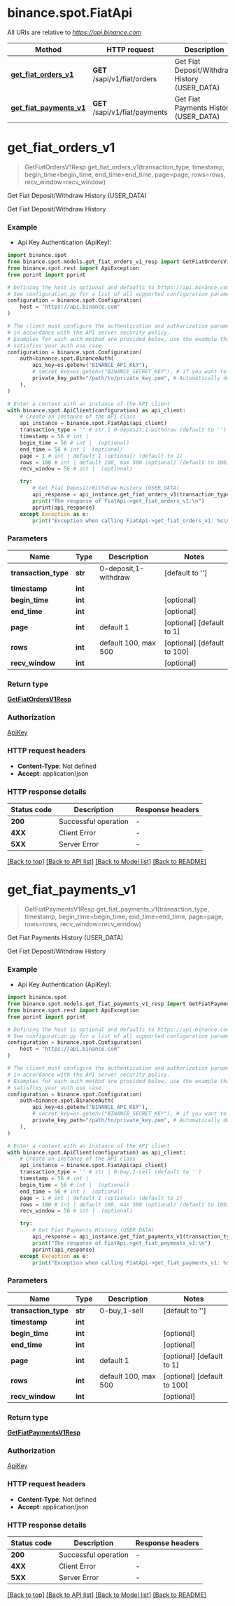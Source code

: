 # binance.spot.FiatApi

All URIs are relative to *https://api.binance.com*

Method | HTTP request | Description
------------- | ------------- | -------------
[**get_fiat_orders_v1**](FiatApi.md#get_fiat_orders_v1) | **GET** /sapi/v1/fiat/orders | Get Fiat Deposit/Withdraw History (USER_DATA)
[**get_fiat_payments_v1**](FiatApi.md#get_fiat_payments_v1) | **GET** /sapi/v1/fiat/payments | Get Fiat Payments History (USER_DATA)


# **get_fiat_orders_v1**
> GetFiatOrdersV1Resp get_fiat_orders_v1(transaction_type, timestamp, begin_time=begin_time, end_time=end_time, page=page, rows=rows, recv_window=recv_window)

Get Fiat Deposit/Withdraw History (USER_DATA)

Get Fiat Deposit/Withdraw History

### Example

* Api Key Authentication (ApiKey):

```python
import binance.spot
from binance.spot.models.get_fiat_orders_v1_resp import GetFiatOrdersV1Resp
from binance.spot.rest import ApiException
from pprint import pprint

# Defining the host is optional and defaults to https://api.binance.com
# See configuration.py for a list of all supported configuration parameters.
configuration = binance.spot.Configuration(
    host = "https://api.binance.com"
)

# The client must configure the authentication and authorization parameters
# in accordance with the API server security policy.
# Examples for each auth method are provided below, use the example that
# satisfies your auth use case.
configuration = binance.spot.Configuration(
    auth=binance.spot.BinanceAuth(
        api_key=os.getenv("BINANCE_API_KEY"),
        # secret_key=os.getenv("BINANCE_SECRET_KEY"), # if you want to use HMAC auth
        private_key_path="/path/to/private_key.pem", # Automatically detects RSA/Ed25519 private keys
    ),
)

# Enter a context with an instance of the API client
with binance.spot.ApiClient(configuration) as api_client:
    # Create an instance of the API class
    api_instance = binance.spot.FiatApi(api_client)
    transaction_type = '' # str | 0-deposit,1-withdraw (default to '')
    timestamp = 56 # int | 
    begin_time = 56 # int |  (optional)
    end_time = 56 # int |  (optional)
    page = 1 # int | default 1 (optional) (default to 1)
    rows = 100 # int | default 100, max 500 (optional) (default to 100)
    recv_window = 56 # int |  (optional)

    try:
        # Get Fiat Deposit/Withdraw History (USER_DATA)
        api_response = api_instance.get_fiat_orders_v1(transaction_type, timestamp, begin_time=begin_time, end_time=end_time, page=page, rows=rows, recv_window=recv_window)
        print("The response of FiatApi->get_fiat_orders_v1:\n")
        pprint(api_response)
    except Exception as e:
        print("Exception when calling FiatApi->get_fiat_orders_v1: %s\n" % e)
```



### Parameters


Name | Type | Description  | Notes
------------- | ------------- | ------------- | -------------
 **transaction_type** | **str**| 0-deposit,1-withdraw | [default to &#39;&#39;]
 **timestamp** | **int**|  | 
 **begin_time** | **int**|  | [optional] 
 **end_time** | **int**|  | [optional] 
 **page** | **int**| default 1 | [optional] [default to 1]
 **rows** | **int**| default 100, max 500 | [optional] [default to 100]
 **recv_window** | **int**|  | [optional] 

### Return type

[**GetFiatOrdersV1Resp**](GetFiatOrdersV1Resp.md)

### Authorization

[ApiKey](../README.md#ApiKey)

### HTTP request headers

 - **Content-Type**: Not defined
 - **Accept**: application/json

### HTTP response details

| Status code | Description | Response headers |
|-------------|-------------|------------------|
**200** | Successful operation |  -  |
**4XX** | Client Error |  -  |
**5XX** | Server Error |  -  |

[[Back to top]](#) [[Back to API list]](../README.md#documentation-for-api-endpoints) [[Back to Model list]](../README.md#documentation-for-models) [[Back to README]](../README.md)

# **get_fiat_payments_v1**
> GetFiatPaymentsV1Resp get_fiat_payments_v1(transaction_type, timestamp, begin_time=begin_time, end_time=end_time, page=page, rows=rows, recv_window=recv_window)

Get Fiat Payments History (USER_DATA)

Get Fiat Deposit/Withdraw History

### Example

* Api Key Authentication (ApiKey):

```python
import binance.spot
from binance.spot.models.get_fiat_payments_v1_resp import GetFiatPaymentsV1Resp
from binance.spot.rest import ApiException
from pprint import pprint

# Defining the host is optional and defaults to https://api.binance.com
# See configuration.py for a list of all supported configuration parameters.
configuration = binance.spot.Configuration(
    host = "https://api.binance.com"
)

# The client must configure the authentication and authorization parameters
# in accordance with the API server security policy.
# Examples for each auth method are provided below, use the example that
# satisfies your auth use case.
configuration = binance.spot.Configuration(
    auth=binance.spot.BinanceAuth(
        api_key=os.getenv("BINANCE_API_KEY"),
        # secret_key=os.getenv("BINANCE_SECRET_KEY"), # if you want to use HMAC auth
        private_key_path="/path/to/private_key.pem", # Automatically detects RSA/Ed25519 private keys
    ),
)

# Enter a context with an instance of the API client
with binance.spot.ApiClient(configuration) as api_client:
    # Create an instance of the API class
    api_instance = binance.spot.FiatApi(api_client)
    transaction_type = '' # str | 0-buy,1-sell (default to '')
    timestamp = 56 # int | 
    begin_time = 56 # int |  (optional)
    end_time = 56 # int |  (optional)
    page = 1 # int | default 1 (optional) (default to 1)
    rows = 100 # int | default 100, max 500 (optional) (default to 100)
    recv_window = 56 # int |  (optional)

    try:
        # Get Fiat Payments History (USER_DATA)
        api_response = api_instance.get_fiat_payments_v1(transaction_type, timestamp, begin_time=begin_time, end_time=end_time, page=page, rows=rows, recv_window=recv_window)
        print("The response of FiatApi->get_fiat_payments_v1:\n")
        pprint(api_response)
    except Exception as e:
        print("Exception when calling FiatApi->get_fiat_payments_v1: %s\n" % e)
```



### Parameters


Name | Type | Description  | Notes
------------- | ------------- | ------------- | -------------
 **transaction_type** | **str**| 0-buy,1-sell | [default to &#39;&#39;]
 **timestamp** | **int**|  | 
 **begin_time** | **int**|  | [optional] 
 **end_time** | **int**|  | [optional] 
 **page** | **int**| default 1 | [optional] [default to 1]
 **rows** | **int**| default 100, max 500 | [optional] [default to 100]
 **recv_window** | **int**|  | [optional] 

### Return type

[**GetFiatPaymentsV1Resp**](GetFiatPaymentsV1Resp.md)

### Authorization

[ApiKey](../README.md#ApiKey)

### HTTP request headers

 - **Content-Type**: Not defined
 - **Accept**: application/json

### HTTP response details

| Status code | Description | Response headers |
|-------------|-------------|------------------|
**200** | Successful operation |  -  |
**4XX** | Client Error |  -  |
**5XX** | Server Error |  -  |

[[Back to top]](#) [[Back to API list]](../README.md#documentation-for-api-endpoints) [[Back to Model list]](../README.md#documentation-for-models) [[Back to README]](../README.md)

